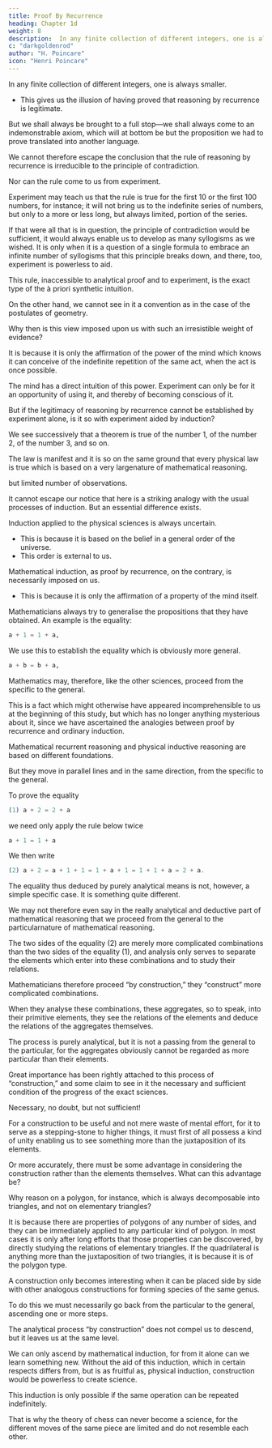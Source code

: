 ```yaml
---
title: Proof By Recurrence
heading: Chapter 1d
weight: 8
description:  In any finite collection of different integers, one is always smaller. 
c: "darkgoldenrod"
author: "H. Poincare"
icon: "Henri Poincare"
---
```


<!-- VI. -->

In any finite collection of different integers, one is always smaller. 
- This gives us the illusion of having proved that reasoning by recurrence is legitimate. 

But we shall always be brought to a full stop—we shall always come to an indemonstrable axiom, which will at bottom be but the proposition we had to prove translated into another language. 

We cannot therefore escape the conclusion that the rule of reasoning by recurrence is irreducible to the principle of contradiction. 

Nor can the rule come to us from experiment. 

Experiment may teach us that the rule is true for the first 10 or the first 100 numbers, for instance; it will not bring us to the indefinite series of numbers, but only to a more or less long, but always limited, portion of the series.

If that were all that is in question, the principle of contradiction would be sufficient, it would always enable us to develop as many syllogisms as we wished. It is only when it is a question of a single formula to embrace an infinite number of syllogisms that this principle breaks down, and there, too, experiment is powerless to aid. 

This rule, inaccessible to analytical proof and to experiment, is the exact type of the à priori synthetic intuition. 

On the other hand, we cannot see in it a convention as in the case of the postulates of geometry.

Why then is this view imposed upon us with such an irresistible weight of evidence? 

It is because it is only the affirmation of the power of the mind which knows it can conceive of the indefinite repetition of the same act, when the act is once possible. 

The mind has a direct intuition of this power. Experiment can only be for it an opportunity of using it, and thereby of becoming conscious of it.

But if the legitimacy of reasoning by recurrence cannot be established by experiment alone, is it so with experiment aided by induction? 

We see successively that a theorem is true of the number 1, of the number 2, of the number 3, and so on.

The law is manifest and it is so on the same ground that every physical law is true which is based on a very largenature of mathematical reasoning.

but limited number of observations.

It cannot escape our notice that here is a striking analogy with the usual processes of induction. But an essential difference exists. 

Induction applied to the physical sciences is always uncertain. 
- This is because it is based on the belief in a general order of the universe. 
- This order is external to us. 

Mathematical induction, as proof by recurrence, on the contrary, is necessarily imposed on us. 
- This is because it is only the affirmation of a property of the mind itself.


<!-- VII. -->

Mathematicians always try to generalise the propositions that they have obtained. An example is the equality:

```elixir
a + 1 = 1 + a,
```

We use this to establish the equality which is obviously more general.

```elixir
a + b = b + a,
```

Mathematics may, therefore, like the other sciences, proceed from the specific to the general. 

This is a fact which might otherwise have appeared incomprehensible to us at the beginning of this study, but which has no longer anything mysterious about it, since we have ascertained the analogies between proof by recurrence and ordinary induction.

Mathematical recurrent reasoning and physical inductive reasoning are based on different foundations. 

But they move in parallel lines and in the same direction, from the specific to the general.

To prove the equality

```elixir
(1) a + 2 = 2 + a
```

we need only apply the rule below twice

```elixir
a + 1 = 1 + a
```
We then write

```elixir
(2) a + 2 = a + 1 + 1 = 1 + a + 1 = 1 + 1 + a = 2 + a.
```

The equality thus deduced by purely analytical means is not, however, a simple specific case. It is something quite different. 

We may not therefore even say in the really analytical and deductive part of mathematical reasoning that we proceed from the general to the particularnature of mathematical reasoning.

The two sides of the equality (2) are merely more complicated combinations than the two sides of the equality (1), and analysis only
serves to separate the elements which enter into these combinations and to study their relations.

Mathematicians therefore proceed “by construction,” they “construct” more complicated combinations. 

When they analyse these combinations, these aggregates, so to speak, into their primitive elements, they see the relations of the elements and deduce the relations of the aggregates themselves. 

The process is purely analytical, but it is not a passing from the general to the particular, for the aggregates obviously cannot be regarded as more particular than their elements.

Great importance has been rightly attached to this process of “construction,” and some claim to see in it the necessary and sufficient condition of the progress of the exact sciences. 

Necessary, no doubt, but not sufficient!

For a construction to be useful and not mere waste of mental effort, for it to serve as a stepping-stone to higher things, it must first of all possess a kind of unity enabling us to see something more than the juxtaposition of its elements. 

Or more accurately, there must be some advantage in considering the construction rather than the  elements themselves. What can this advantage be? 

Why reason on a polygon, for instance, which is always decomposable into triangles, and not on elementary triangles?

It is because there are properties of polygons of any number of sides, and they can be immediately applied to any particular kind of polygon. In most cases it is only after long efforts that those properties can be discovered, by directly studying the relations of elementary triangles. If
the quadrilateral is anything more than the juxtaposition of two triangles, it is because it is of the polygon type.

A construction only becomes interesting when it can be placed side by side with other analogous constructions for forming species of the same genus. 

To do this we must necessarily go back from the particular to the general, ascending one or more steps. 

The analytical process “by construction” does not compel us to descend, but it leaves us at the same level. 

We can only ascend by mathematical induction, for from it alone can we learn something new. Without the aid of this induction, which in certain
respects differs from, but is as fruitful as, physical induction, construction would be powerless to create science.

This induction is only possible if the same operation can be repeated indefinitely. 

That is why the theory of chess can never become a science, for the different moves of the same piece are limited and do not resemble each other.
